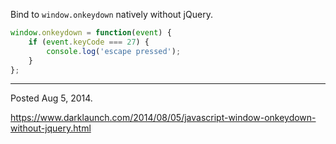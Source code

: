 Bind to `window.onkeydown` natively without jQuery.

```javascript
window.onkeydown = function(event) {
    if (event.keyCode === 27) {
        console.log('escape pressed');
    }
};
```

---

Posted Aug 5, 2014.

https://www.darklaunch.com/2014/08/05/javascript-window-onkeydown-without-jquery.html